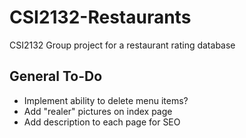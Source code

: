 # CSI2132-Restaurants
CSI2132 Group project for a restaurant rating database

## General To-Do
- Implement ability to delete menu items?
- Add "realer" pictures on index page
- Add description to each page for SEO